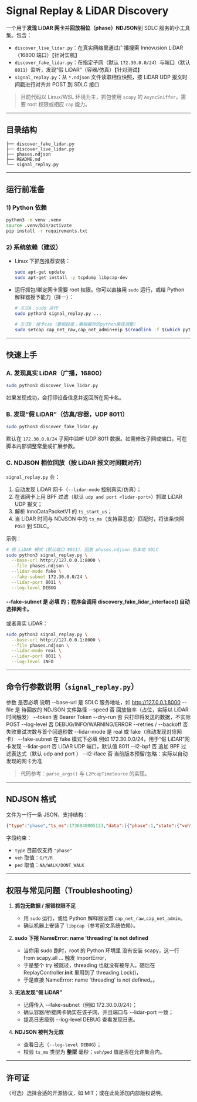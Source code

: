 # Signal Replay & LiDAR Discovery

一个用于**发现 LiDAR 网卡**并**回放相位（phase）NDJSON**到 SDLC 服务的小工具集。包含：

- `discover_live_lidar.py`：在真实网络里通过广播搜索 Innovusion LiDAR（16800 端口）【针对实机】
- `discover_fake_lidar.py`：在指定子网（默认 `172.30.0.0/24`）与端口（默认 `8011`）监听，发现“假 LiDAR”（容器/仿真）【针对测试】
- `signal_replay.py`：从 `*.ndjson` 文件读取相位快照，按 LiDAR UDP 报文时间戳进行对齐并 POST 到 SDLC 接口

> 目前代码以 Linux/WSL 环境为主，抓包使用 `scapy` 的 `AsyncSniffer`，需要 root 权限或相应 `cap` 能力。

---

## 目录结构

```
├── discover_fake_lidar.py
├── discover_live_lidar.py
├── phases.ndjson
├── README.md
└── signal_replay.py
```

---

## 运行前准备

### 1) Python 依赖

```bash
python3 -m venv .venv
source .venv/bin/activate
pip install -r requirements.txt
```

### 2) 系统依赖（建议）

- Linux 下抓包推荐安装：
  ```bash
  sudo apt-get update
  sudo apt-get install -y tcpdump libpcap-dev
  ```
- 运行抓包/绑定网卡需要 root 权限。你可以直接用 `sudo` 运行，或给 Python 解释器授予能力（择一）：
  ```bash
  # 方式A：sudo 运行
  sudo python3 signal_replay.py ...

  # 方式B：授予cap（更细粒度；需根据你的python路径调整）
  sudo setcap cap_net_raw,cap_net_admin+eip $(readlink -f $(which python3))
  ```

---

## 快速上手

### A. 发现真实 LiDAR（广播，16800）
```bash
sudo python3 discover_live_lidar.py
```
如果发现成功，会打印设备信息并返回所在网卡名。

### B. 发现“假 LiDAR”（仿真/容器，UDP 8011）
```bash
sudo python3 discover_fake_lidar.py
```
默认在 `172.30.0.0/24` 子网中监听 UDP:8011 数据。如需修改子网或端口，可在脚本内部调整常量或扩展参数。

### C. NDJSON 相位回放（按 LiDAR 报文时间戳对齐）

`signal_replay.py` 会：
1. 自动发现 LiDAR 网卡（`--lidar-mode` 控制真实/仿真）；
2. 在该网卡上用 BPF 过滤（默认 `udp and port <lidar-port>`）抓取 LiDAR UDP 报文；
3. 解析 InnoDataPacketV1 的 `ts_start_us`；
4. 当 LiDAR 时间与 NDJSON 中的 `ts_ms`（支持容忍度）匹配时，将该条快照 `POST` 到 SDLC。

示例：
```bash
# 假 LiDAR 模式（默认端口 8011），回放 phases.ndjson 到本地 SDLC
sudo python3 signal_replay.py \
  --base-url http://127.0.0.1:8000 \
  --file phases.ndjson \
  --lidar-mode fake \
  --fake-subnet 172.30.0.0/24 \
  --lidar-port 8011 \
  --log-level DEBUG 
```
#### --fake-subnet 是 必填 的；程序会调用 discovery_fake_lidar_interface(<subnet>) 自动选择网卡。

或者真实 LiDAR：
```bash
sudo python3 signal_replay.py \
  --base-url http://127.0.0.1:8000 \
  --file phases.ndjson \
  --lidar-mode real \
  --lidar-port 8011 \
  --log-level INFO
```

---

## 命令行参数说明（`signal_replay.py`）

参数	              是否必填	说明
--base-url	          是	     SDLC 服务地址，如 http://127.0.0.1:8000
--file	              是	     待回放的 NDJSON 文件路径
--speed	              否	回放倍率（占位，实际以 LiDAR 时间触发）
--token	              否	Bearer Token
--dry-run	            否	只打印将发送的数据，不实际 POST
--log-level	          否	DEBUG/INFO/WARNING/ERROR
--retries / --backoff	否	失败重试次数与首个回退秒数
--lidar-mode	        是	real 或 fake（自动发现对应网卡）
--fake-subnet	在 fake 模式下必填	例如 172.30.0.0/24，用于“假 LiDAR”网卡发现
--lidar-port	        否	LiDAR UDP 端口，默认值 8011
--l2-bpf	            否	追加 BPF 过滤表达式（默认 udp and port <lidar-port>）
--l2-iface	          否	当前版本预留/忽略：实际以自动发现的网卡为准

> 代码参考：`parse_args()` 与 `L2PcapTimeSource` 的实现。

---

## NDJSON 格式

文件为一行一条 JSON，支持结构：
```json
{"type":"phase","ts_ms":1736940005123,"data":[{"phase":1,"state":{"veh":"G","ped":"NA"}}]}
```

字段约束：
- `type` 目前仅支持 `"phase"`
- `veh` 取值：`G/Y/R`
- `ped` 取值：`NA/WALK/DONT_WALK`

---

## 权限与常见问题（Troubleshooting）

1. **抓包无数据 / 报错权限不足** 
   - 用 `sudo` 运行，或给 Python 解释器设置 `cap_net_raw,cap_net_admin`。 
   - 确认机器上安装了 `libpcap`（参考前文系统依赖）。

2. **sudo 下报 NameError: name 'threading' is not defined** 
   - 当你用 sudo 跑时，root 的 Python 环境里 没有安装 scapy，这一行 from scapy.all ... 触发 ImportError，
   - 于是整个 try 被跳过，threading 也就没有被导入。随后在 ReplayController.__init__ 里用到了 threading.Lock()，
   - 于是直接 NameError: name 'threading' is not defined。。

3. **无法发现“假 LiDAR”** 
   - 记得传入 --fake-subnet（例如 172.30.0.0/24）；
   - 确认容器/桥接网卡确实在该子网，并且端口与 --lidar-port 一致；
   - 提高日志级别 --log-level DEBUG 查看发现日志。

4. **NDJSON 被判为无效** 
   - 查看日志（`--log-level DEBUG`）； 
   - 校验 `ts_ms` 类型为 **整型** 毫秒；`veh/ped` 值是否在允许集合内。

---

## 许可证

（可选）选择合适的开源协议，如 MIT；或在此处添加内部版权说明。
